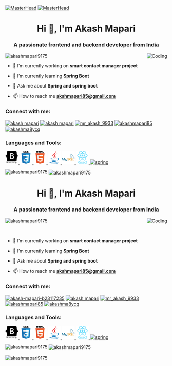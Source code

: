 [![MasterHead](https://1.bp.blogspot.com/-7A4WynwLsMw/XbBpCXG8fHI/AAAAAAAAMt4/uOa1bpLskYgrwGbllhSu2SDj_Mig8SXJQCLcBGAsYHQ/s1600/2000_600px.gif)](https://rishavchanda.io)
[![MasterHead](https://miro.medium.com/v2/resize:fit:679/1*kkNX1p3HNnaGpAjriZqyrg.gif)](https://rishavchanda.io)
<h1 align="center">Hi 👋, I'm Akash Mapari</h1>
<h3 align="center">A passionate frontend and backend developer from India</h3>
<img align="right" alt="Coding" width=""400" src="https://cdn.dribbble.com/users/1162077/screenshots/3848914/programmer.gif">

<p align="left"> <img src="https://komarev.com/ghpvc/?username=akashmapari9175&label=Profile%20views&color=0e75b6&style=flat" alt="akashmapari9175" /> </p>

- 🔭 I’m currently working on **smart contact manager project**

- 🌱 I’m currently learning **Spring Boot**

- 💬 Ask me about **Spring and spring boot**

- 📫 How to reach me **akshmapari85@gmail.com**

<h3 align="left">Connect with me:</h3>
<p align="left">
<a href="https://linkedin.com/in/akash mapari" target="blank"><img align="center" src="https://raw.githubusercontent.com/rahuldkjain/github-profile-readme-generator/master/src/images/icons/Social/linked-in-alt.svg" alt="akash mapari" height="30" width="40" /></a>
<a href="https://fb.com/akash mapari" target="blank"><img align="center" src="https://raw.githubusercontent.com/rahuldkjain/github-profile-readme-generator/master/src/images/icons/Social/facebook.svg" alt="akash mapari" height="30" width="40" /></a>
<a href="https://instagram.com/mr_akash_9933" target="blank"><img align="center" src="https://raw.githubusercontent.com/rahuldkjain/github-profile-readme-generator/master/src/images/icons/Social/instagram.svg" alt="mr_akash_9933" height="30" width="40" /></a>
<a href="https://www.leetcode.com/akashmapari85" target="blank"><img align="center" src="https://raw.githubusercontent.com/rahuldkjain/github-profile-readme-generator/master/src/images/icons/Social/leet-code.svg" alt="akashmapari85" height="30" width="40" /></a>
<a href="https://auth.geeksforgeeks.org/user/akashma8ycq" target="blank"><img align="center" src="https://raw.githubusercontent.com/rahuldkjain/github-profile-readme-generator/master/src/images/icons/Social/geeks-for-geeks.svg" alt="akashma8ycq" height="30" width="40" /></a>
</p>

<h3 align="left">Languages and Tools:</h3>
<p align="left"> <a href="https://getbootstrap.com" target="_blank" rel="noreferrer"> <img src="https://raw.githubusercontent.com/devicons/devicon/master/icons/bootstrap/bootstrap-plain-wordmark.svg" alt="bootstrap" width="40" height="40"/> </a> <a href="https://www.w3schools.com/css/" target="_blank" rel="noreferrer"> <img src="https://raw.githubusercontent.com/devicons/devicon/master/icons/css3/css3-original-wordmark.svg" alt="css3" width="40" height="40"/> </a> <a href="https://www.w3.org/html/" target="_blank" rel="noreferrer"> <img src="https://raw.githubusercontent.com/devicons/devicon/master/icons/html5/html5-original-wordmark.svg" alt="html5" width="40" height="40"/> </a> <a href="https://www.java.com" target="_blank" rel="noreferrer"> <img src="https://raw.githubusercontent.com/devicons/devicon/master/icons/java/java-original.svg" alt="java" width="40" height="40"/> </a> <a href="https://www.mysql.com/" target="_blank" rel="noreferrer"> <img src="https://raw.githubusercontent.com/devicons/devicon/master/icons/mysql/mysql-original-wordmark.svg" alt="mysql" width="40" height="40"/> </a> <a href="https://reactjs.org/" target="_blank" rel="noreferrer"> <img src="https://raw.githubusercontent.com/devicons/devicon/master/icons/react/react-original-wordmark.svg" alt="react" width="40" height="40"/> </a> <a href="https://spring.io/" target="_blank" rel="noreferrer"> <img src="https://www.vectorlogo.zone/logos/springio/springio-icon.svg" alt="spring" width="40" height="40"/> </a> </p>

<p><img align="left" src="https://github-readme-stats.vercel.app/api/top-langs?username=akashmapari9175&show_icons=true&locale=en&layout=compact" alt="akashmapari9175" /></p>

<p>&nbsp;<img align="center" src="https://github-readme-stats.vercel.app/api?username=akashmapari9175&show_icons=true&locale=en" alt="akashmapari9175" /></p>

<h1 align="center">Hi 👋, I'm Akash Mapari</h1>
<h3 align="center">A passionate frontend and backend developer from India</h3>
<img align="right" alt="Coding" width=""400" src="https://cdn.dribbble.com/users/1162077/screenshots/3848914/programmer.gif">

<p align="left"> <img src="https://komarev.com/ghpvc/?username=akashmapari9175&label=Profile%20views&color=0e75b6&style=flat" alt="akashmapari9175" /> </p>

<p align="left"> <a href="https://twitter.com/" target="blank"><img src="https://img.shields.io/twitter/follow/?logo=twitter&style=for-the-badge" alt="" /></a> </p>

- 🔭 I’m currently working on **smart contact manager project**

- 🌱 I’m currently learning **Spring Boot**

- 💬 Ask me about **Spring and spring boot**

- 📫 How to reach me **akshmapari85@gmail.com**

<h3 align="left">Connect with me:</h3>
<p align="left">
<a href="https://linkedin.com/in/akash-mapari-b23117235" target="blank"><img align="center" src="https://raw.githubusercontent.com/rahuldkjain/github-profile-readme-generator/master/src/images/icons/Social/linked-in-alt.svg" alt="akash-mapari-b23117235" height="30" width="40" /></a>
<a href="https://fb.com/akash mapari" target="blank"><img align="center" src="https://raw.githubusercontent.com/rahuldkjain/github-profile-readme-generator/master/src/images/icons/Social/facebook.svg" alt="akash mapari" height="30" width="40" /></a>
<a href="https://instagram.com/mr_akash_9933" target="blank"><img align="center" src="https://raw.githubusercontent.com/rahuldkjain/github-profile-readme-generator/master/src/images/icons/Social/instagram.svg" alt="mr_akash_9933" height="30" width="40" /></a>
<a href="https://www.leetcode.com/akashmapari85" target="blank"><img align="center" src="https://raw.githubusercontent.com/rahuldkjain/github-profile-readme-generator/master/src/images/icons/Social/leet-code.svg" alt="akashmapari85" height="30" width="40" /></a>
<a href="https://auth.geeksforgeeks.org/user/akashma8ycq" target="blank"><img align="center" src="https://raw.githubusercontent.com/rahuldkjain/github-profile-readme-generator/master/src/images/icons/Social/geeks-for-geeks.svg" alt="akashma8ycq" height="30" width="40" /></a>
</p>

<h3 align="left">Languages and Tools:</h3>
<p align="left"> <a href="https://getbootstrap.com" target="_blank" rel="noreferrer"> <img src="https://raw.githubusercontent.com/devicons/devicon/master/icons/bootstrap/bootstrap-plain-wordmark.svg" alt="bootstrap" width="40" height="40"/> </a> <a href="https://www.w3schools.com/css/" target="_blank" rel="noreferrer"> <img src="https://raw.githubusercontent.com/devicons/devicon/master/icons/css3/css3-original-wordmark.svg" alt="css3" width="40" height="40"/> </a> <a href="https://www.w3.org/html/" target="_blank" rel="noreferrer"> <img src="https://raw.githubusercontent.com/devicons/devicon/master/icons/html5/html5-original-wordmark.svg" alt="html5" width="40" height="40"/> </a> <a href="https://www.java.com" target="_blank" rel="noreferrer"> <img src="https://raw.githubusercontent.com/devicons/devicon/master/icons/java/java-original.svg" alt="java" width="40" height="40"/> </a> <a href="https://www.mysql.com/" target="_blank" rel="noreferrer"> <img src="https://raw.githubusercontent.com/devicons/devicon/master/icons/mysql/mysql-original-wordmark.svg" alt="mysql" width="40" height="40"/> </a> <a href="https://reactjs.org/" target="_blank" rel="noreferrer"> <img src="https://raw.githubusercontent.com/devicons/devicon/master/icons/react/react-original-wordmark.svg" alt="react" width="40" height="40"/> </a> <a href="https://spring.io/" target="_blank" rel="noreferrer"> <img src="https://www.vectorlogo.zone/logos/springio/springio-icon.svg" alt="spring" width="40" height="40"/> </a> </p>

<p><img align="left" src="https://github-readme-stats.vercel.app/api/top-langs?username=akashmapari9175&show_icons=true&locale=en&layout=compact" alt="akashmapari9175" /></p>

<p>&nbsp;<img align="center" src="https://github-readme-stats.vercel.app/api?username=akashmapari9175&show_icons=true&locale=en" alt="akashmapari9175" /></p>

<p><img align="center" src="https://github-readme-streak-stats.herokuapp.com/?user=akashmapari9175&" alt="akashmapari9175" /></p>
